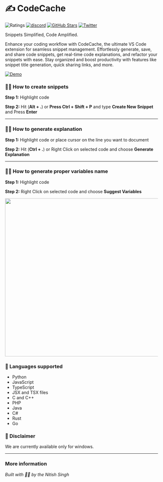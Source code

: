# ✍️ CodeCache

![Ratings](https://img.shields.io/visual-studio-marketplace/r/mintlify.document) [![discord](https://img.shields.io/discord/911693009253466123?logo=Discord&logoColor=white)](https://discord.gg/6W7GuYuxra) [![GitHub Stars](https://img.shields.io/github/stars/mintlify/vscode-docs?style=social)](https://github.com/mintlify/vscode-docs) [![Twitter](https://img.shields.io/twitter/follow/mintlify?style=social)](https://twitter.com/mintlify)

Snippets Simplified, Code Amplified.

Enhance your coding workflow with CodeCache, the ultimate VS Code extension for seamless snippet management. Effortlessly generate, save, and share code snippets, get real-time code explanations, and refactor your snippets with ease. Stay organized and boost productivity with features like snippet title generation, quick sharing links, and more.

[![Demo](vscode/assets/demo-docs.gif)](https://www.loom.com/embed/3dbfcd7e0e1b47519d957746e05bf0f4)

### 👩‍💻 How to create snippets

**Step 1:** Highlight code 

**Step 2:** Hit (**Alt + .**) or **Press Ctrl + Shift + P** and type **Create New Snippet** and Press **Enter**

--- 

### 👩‍💻 How to generate explanation

**Step 1:** Highlight code or place cursor on the line you want to document

**Step 2:** Hit (**Ctrl + .**) or Right Click on selected code and choose **Generate Explanation**

--- 

### 👩‍💻 How to generate proper variables name

**Step 1:** Highlight code 

**Step 2:** Right Click on selected code and choose **Suggest Variables**

<img src="vscode/assets/demo.gif" width="520px" />

### 📝 Languages supported

- Python
- JavaScript
- TypeScript
- JSX and TSX files
- C and C++
- PHP
- Java
- C#
- Rust
- Go


### 🚨 Disclaimer

We are currently available only for windows.

---

### More information


_Built with 💪🏾 by the Nitish Singh_

